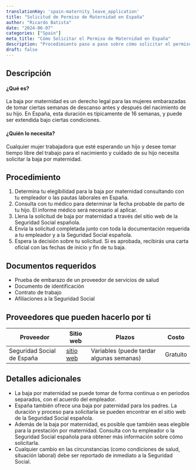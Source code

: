 ```yaml
---
translationKey: 'spain-maternity_leave_application'
title: "Solicitud de Permiso de Maternidad en España"
author: "Ricardo Batista"
date: "2024-06-07"
categories: ["Spain"]
meta_title: "Cómo Solicitar el Permiso de Maternidad en España"
description: "Procedimiento paso a paso sobre cómo solicitar el permiso de maternidad en España."
draft: false
---
```


## Descripción
#### ¿Qué es?
La baja por maternidad es un derecho legal para las mujeres embarazadas de tomar ciertas semanas de descanso antes y después del nacimiento de su hijo. En España, esta duración es típicamente de 16 semanas, y puede ser extendida bajo ciertas condiciones.

#### ¿Quién lo necesita?
Cualquier mujer trabajadora que esté esperando un hijo y desee tomar tiempo libre del trabajo para el nacimiento y cuidado de su hijo necesita solicitar la baja por maternidad.

## Procedimiento
1. Determina tu elegibilidad para la baja por maternidad consultando con tu empleador o las pautas laborales en España.
2. Consulta con tu médico para determinar la fecha probable de parto de tu hijo. El informe médico será necesario al aplicar.
3. Llena la solicitud de baja por maternidad a través del sitio web de la Seguridad Social española.
4. Envía la solicitud completada junto con toda la documentación requerida a tu empleador y a la Seguridad Social española.
5. Espera la decisión sobre tu solicitud. Si es aprobada, recibirás una carta oficial con las fechas de inicio y fin de tu baja.

## Documentos requeridos
- Prueba de embarazo de un proveedor de servicios de salud
- Documento de identificación
- Contrato de trabajo
- Afiliaciones a la Seguridad Social

## Proveedores que pueden hacerlo por ti

| Proveedor        |     Sitio web     |     Plazos    |       Costo      |
| --------------- | --------------- |  -------------  | -------------  |
| Seguridad Social de España |  [sitio web](http://www.seg-social.es/)     |  Variables (puede tardar algunas semanas)    |   Gratuito     |

## Detalles adicionales
- La baja por maternidad se puede tomar de forma continua o en periodos separados, con el acuerdo del empleador.
- España también ofrece una baja por paternidad para los padres. La duración y proceso para solicitarla se pueden encontrar en el sitio web de la Seguridad Social española.
- Además de la baja por maternidad, es posible que también seas elegible para la prestación por maternidad. Consulta con tu empleador o la Seguridad Social española para obtener más información sobre cómo solicitarla.
- Cualquier cambio en las circunstancias (como condiciones de salud, situación laboral) debe ser reportado de inmediato a la Seguridad Social.